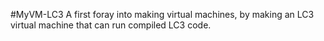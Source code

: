 #MyVM-LC3
A first foray into making virtual machines, by making an LC3 virtual machine that can run compiled LC3 code.

